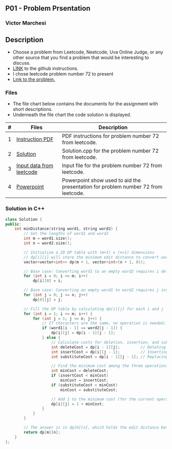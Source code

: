 ## P01 - Problem Prsentation
### Victor Marchesi

## Description

- Choose a problem from Leetcode, Neetcode, Uva Online Judge, or any other source that you find a problem that would be interesting to discuss.
- [LINK](https://github.com/rugbyprof/4883-Programming_Techniques/tree/master/Assignments/12-P01) to the github instructions.
- I chose leetcode problem number 72 to present
- [Link to the problem.](https://leetcode.com/problems/edit-distance/description/)

### Files
- The file chart below contains the documents for the assignment with short descriptions.
- Underneath the file chart the code solution is displayed.

|   #   | Files    | Description                      |
| :---: | -------- | -------------------------------- |
|  1  | [Instruction PDF](./p72.pdf) | PDF instructions for problem number 72 from leetcode. |
|  2  | [Solution](./solution.cpp) | Solution.cpp for the problem number 72 from leetcode. |
|  3  | [Input data from leetcode](./input.txt) | Input file for the problem number 72 from leetcode. |
|  4  | [Powerpoint](./p72_VM.ppsx) | Powerpoint show used to aid the presentation for problem number 72 from leetcode. |

### Solution in C++
```c++
class Solution {
public:
    int minDistance(string word1, string word2) {
        // Get the lengths of word1 and word2
        int m = word1.size();
        int n = word2.size();

        // Initialize a 2D DP table with (m+1) x (n+1) dimensions
        // dp[i][j] will store the minimum edit distance to convert word1[0..i-1] to word2[0..j-1]
        vector<vector<int>> dp(m + 1, vector<int>(n + 1, 0));

        // Base case: Converting word1 to an empty word2 requires i deletions
        for (int i = 0; i <= m; i++)
            dp[i][0] = i;

        // Base case: Converting an empty word1 to word2 requires j insertions
        for (int j = 0; j <= n; j++)
            dp[0][j] = j;

        // Fill the DP table by calculating dp[i][j] for each i and j
        for (int i = 1; i <= m; i++) {
            for (int j = 1; j <= n; j++) {
                // If characters are the same, no operation is needed; take previous diagonal value
                if (word1[i - 1] == word2[j - 1]) {
                    dp[i][j] = dp[i - 1][j - 1];
                } else {
                    // Calculate costs for deletion, insertion, and substitution
                    int deleteCost = dp[i - 1][j];         // Deleting a character from word1
                    int insertCost = dp[i][j - 1];         // Inserting a character to word1
                    int substituteCost = dp[i - 1][j - 1]; // Replacing a character in word1

                    // Find the minimum cost among the three operations
                    int minCost = deleteCost;
                    if (insertCost < minCost)
                        minCost = insertCost;
                    if (substituteCost < minCost)
                        minCost = substituteCost;

                    // Add 1 to the minimum cost (for the current operation) and store in dp[i][j]
                    dp[i][j] = 1 + minCost;
                }
            }
        }

        // The answer is in dp[m][n], which holds the edit distance between word1 and word2
        return dp[m][n];
    }
};
```